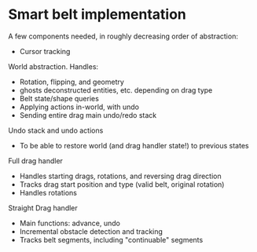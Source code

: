 # Smart belt implementation

A few components needed, in roughly decreasing order of abstraction:

- Cursor tracking

World abstraction.
Handles:
  - Rotation, flipping, and geometry
  - ghosts deconstructed entities, etc. depending on drag type
  - Belt state/shape queries
  - Applying actions in-world, with undo
  - Sending entire drag main undo/redo stack

Undo stack and undo actions
  - To be able to restore world (and drag handler state!) to previous states

Full drag handler
- Handles starting drags, rotations, and reversing drag direction
- Tracks drag start position and type (valid belt, original rotation)
- Handles rotations

Straight Drag handler
- Main functions: advance, undo
- Incremental obstacle detection and tracking
- Tracks belt segments, including "continuable" segments

